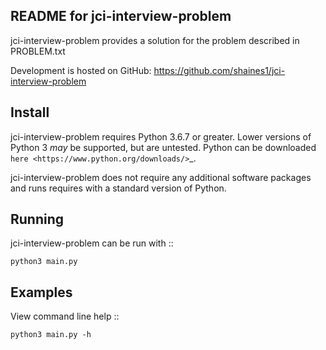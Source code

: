 README for jci-interview-problem
--------------------------------

jci-interview-problem provides a solution for the problem described in PROBLEM.txt

Development is hosted on GitHub: https://github.com/shaines1/jci-interview-problem

Install
-------

jci-interview-problem requires Python 3.6.7 or greater. Lower versions of
Python 3 *may* be supported, but are untested. Python can be downloaded
`here <https://www.python.org/downloads/>`_.

jci-interview-problem does not require any additional software packages and runs requires with a standard version of Python.

Running
-------

jci-interview-problem can be run with ::

    python3 main.py

Examples
--------
View command line help ::

    python3 main.py -h